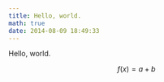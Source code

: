 ```yaml
---
title: Hello, world.
math: true
date: 2014-08-09 18:49:33
---
```


Hello, world.

$$
f(x) = a + b
$$
